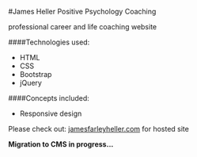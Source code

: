 #James Heller Positive Psychology Coaching  

professional career and life coaching website

####Technologies used:
* HTML   
* CSS 
* Bootstrap 
* jQuery

####Concepts included:
* Responsive design

Please check out: [jamesfarleyheller.com](http://jamesfarleyheller.com) for hosted site

**Migration to CMS in progress...**  





